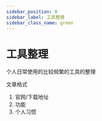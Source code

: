 ```yaml
---
sidebar_position: 0
sidebar_label: 工具整理
sidebar_class_name: green
---
```

# 工具整理

个人日常使用的比较频繁的工具的整理

文章格式

1. 官网/下载地址
2. 功能
3. 个人习惯
